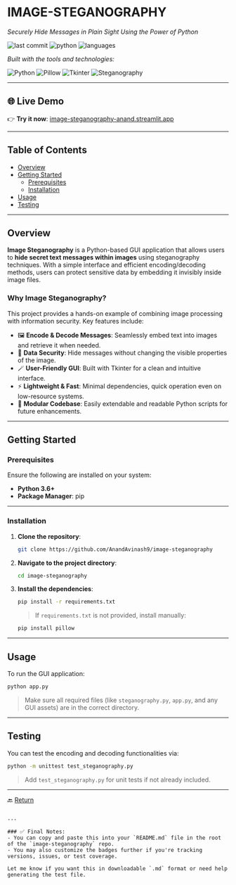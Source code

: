 # IMAGE-STEGANOGRAPHY

*Securely Hide Messages in Plain Sight Using the Power of Python*

![last commit](https://img.shields.io/github/last-commit/AnandAvinash9/image-steganography)
![python](https://img.shields.io/badge/python-100%25-blue)
![languages](https://img.shields.io/github/languages/count/AnandAvinash9/image-steganography)

_Built with the tools and technologies:_

![Python](https://img.shields.io/badge/-Python-blue?style=flat-square)
![Pillow](https://img.shields.io/badge/-Pillow-yellow?style=flat-square)
![Tkinter](https://img.shields.io/badge/-Tkinter-green?style=flat-square)
![Steganography](https://img.shields.io/badge/-Steganography-purple?style=flat-square)

---
## 🌐 Live Demo

👉 **Try it now**: [image-steganography-anand.streamlit.app](https://image-steganography-anand.streamlit.app/)

---

## Table of Contents

- [Overview](#overview)
- [Getting Started](#getting-started)
  - [Prerequisites](#prerequisites)
  - [Installation](#installation)
- [Usage](#usage)
- [Testing](#testing)

---

## Overview

**Image Steganography** is a Python-based GUI application that allows users to **hide secret text messages within images** using steganography techniques. With a simple interface and efficient encoding/decoding methods, users can protect sensitive data by embedding it invisibly inside image files.

### Why Image Steganography?

This project provides a hands-on example of combining image processing with information security. Key features include:

- 🖼️ **Encode & Decode Messages**: Seamlessly embed text into images and retrieve it when needed.
- 🔐 **Data Security**: Hide messages without changing the visible properties of the image.
- 🪄 **User-Friendly GUI**: Built with Tkinter for a clean and intuitive interface.
- ⚡ **Lightweight & Fast**: Minimal dependencies, quick operation even on low-resource systems.
- 🧩 **Modular Codebase**: Easily extendable and readable Python scripts for future enhancements.

---

## Getting Started

### Prerequisites

Ensure the following are installed on your system:

- **Python 3.6+**
- **Package Manager**: pip

---

### Installation

1. **Clone the repository**:
   ```bash
   git clone https://github.com/AnandAvinash9/image-steganography


2. **Navigate to the project directory**:

   ```bash
   cd image-steganography
   ```

3. **Install the dependencies**:

   ```bash
   pip install -r requirements.txt
   ```

   > If `requirements.txt` is not provided, install manually:

   ```bash
   pip install pillow
   ```

---

## Usage

To run the GUI application:

```bash
python app.py
```

> Make sure all required files (like `steganography.py`, `app.py`, and any GUI assets) are in the correct directory.

---

## Testing

You can test the encoding and decoding functionalities via:

```bash
python -m unittest test_steganography.py
```

> Add `test_steganography.py` for unit tests if not already included.

---

🔙 [Return](#image-steganography)

```

---

### ✅ Final Notes:
- You can copy and paste this into your `README.md` file in the root of the `image-steganography` repo.
- You may also customize the badges further if you're tracking versions, issues, or test coverage.

Let me know if you want this in downloadable `.md` format or need help generating the test file.
```
